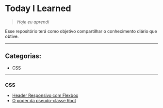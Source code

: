 # Today I Learned
> _Hoje eu aprendi_ <br>

Esse repositório terá como objetivo compartilhar o conhecimento diário que obtive.

---

## Categorias:
* [CSS](#css)

---
### CSS
* [Header Responsivo com Flexbox](css/flexbox_em_header-responsivo.md)
* [O poder da pseudo-classe Root](css/root.md)
